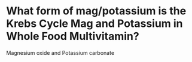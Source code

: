 # What form of mag/potassium is the Krebs Cycle Mag and Potassium in Whole Food Multivitamin?

Magnesium oxide and Potassium carbonate